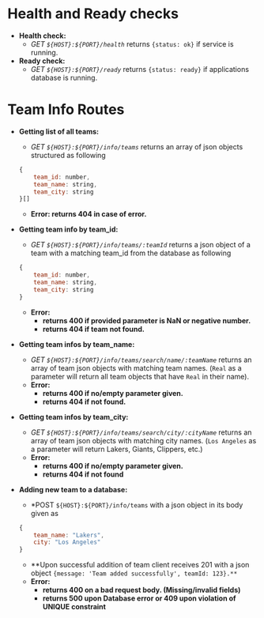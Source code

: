 # Health and Ready checks

- **Health check:**
    - *GET `${HOST}:${PORT}/health`* returns `{status: ok}` if service is running.
- **Ready check:**
    - *GET `${HOST}:${PORT}/ready`* returns `{status: ready}` if applications database is running.

# Team Info Routes

- **Getting list of all teams:**
    - *GET `${HOST}:${PORT}/info/teams`* returns an array of json objects structured as following
    ```js
    {
        team_id: number,
        team_name: string,
        team_city: string
    }[]
    ```
    - **Error: returns 404 in case of error.**
- **Getting team info by team_id:**
    - *GET `${HOST}:${PORT}/info/teams/:teamId`* returns a json object of a team with a matching team_id from the database as following
    ```js
    {
        team_id: number,
        team_name: string,
        team_city: string
    }
    ```
    - **Error:** 
        - **returns 400 if provided parameter is NaN or negative number.**
        - **returns 404 if team not found.**

- **Getting team infos by team_name:**
    - *GET `${HOST}:${PORT}/info/teams/search/name/:teamName`* returns an array of team json objects with matching team names. (`Real` as a parameter will return all team objects that have `Real` in their name).
    - **Error:** 
        - **returns 400 if no/empty parameter given.**
        - **returns 404 if not found.**

-  **Getting team infos by team_city:**
    - *GET `${HOST}:${PORT}/info/teams/search/city/:cityName`* returns an array of team json objects with matching city names. (`Los Angeles` as a parameter will return Lakers, Giants, Clippers, etc.)
    - **Error:**
        - **returns 400 if no/empty parameter given.**
        - **returns 404 if not found**

- **Adding new team to a database:**
    - *POST `${HOST}:${PORT}/info/teams` with a json object in its body given as
    ```js
    {
        team_name: "Lakers",
        city: "Los Angeles"
    }
    ```
    - **Upon successful addition of team client receives 201 with a json object `{message: 'Team added successfully', teamId: 123}.**`
    - **Error:**
        - **returns 400 on a bad request body. (Missing/invalid fields)**
        - **returns 500 upon Database error or 409 upon violation of UNIQUE constraint**
